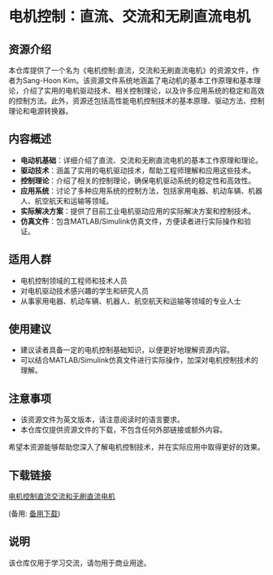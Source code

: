 # 电机控制：直流、交流和无刷直流电机

## 资源介绍

本仓库提供了一个名为《电机控制:直流，交流和无刷直流电机》的资源文件，作者为Sang-Hoon Kim。该资源文件系统地涵盖了电动机的基本工作原理和基本理论，介绍了实用的电机驱动技术、相关控制理论，以及许多应用系统的稳定和高效的控制方法。此外，资源还包括高性能电机控制技术的基本原理、驱动方法、控制理论和电源转换器。

## 内容概述

- **电动机基础**：详细介绍了直流、交流和无刷直流电机的基本工作原理和理论。
- **驱动技术**：涵盖了实用的电机驱动技术，帮助工程师理解和应用这些技术。
- **控制理论**：介绍了相关的控制理论，确保电机驱动系统的稳定性和高效性。
- **应用系统**：讨论了多种应用系统的控制方法，包括家用电器、机动车辆、机器人、航空航天和运输等领域。
- **实际解决方案**：提供了目前工业电机驱动应用的实际解决方案和控制技术。
- **仿真文件**：包含MATLAB/Simulink仿真文件，方便读者进行实际操作和验证。

## 适用人群

- 电机控制领域的工程师和技术人员
- 对电机驱动技术感兴趣的学生和研究人员
- 从事家用电器、机动车辆、机器人、航空航天和运输等领域的专业人士

## 使用建议

- 建议读者具备一定的电机控制基础知识，以便更好地理解资源内容。
- 可以结合MATLAB/Simulink仿真文件进行实际操作，加深对电机控制技术的理解。

## 注意事项

- 该资源文件为英文版本，请注意阅读时的语言要求。
- 本仓库仅提供资源文件的下载，不包含任何外部链接或额外内容。

希望本资源能够帮助您深入了解电机控制技术，并在实际应用中取得更好的效果。

## 下载链接
[电机控制直流交流和无刷直流电机](https://pan.quark.cn/s/c020e7c32717) 

(备用: [备用下载](https://pan.baidu.com/s/1zeEFwDndS8pfI3sgv-IDhA?pwd=1234))

## 说明

该仓库仅用于学习交流，请勿用于商业用途。
